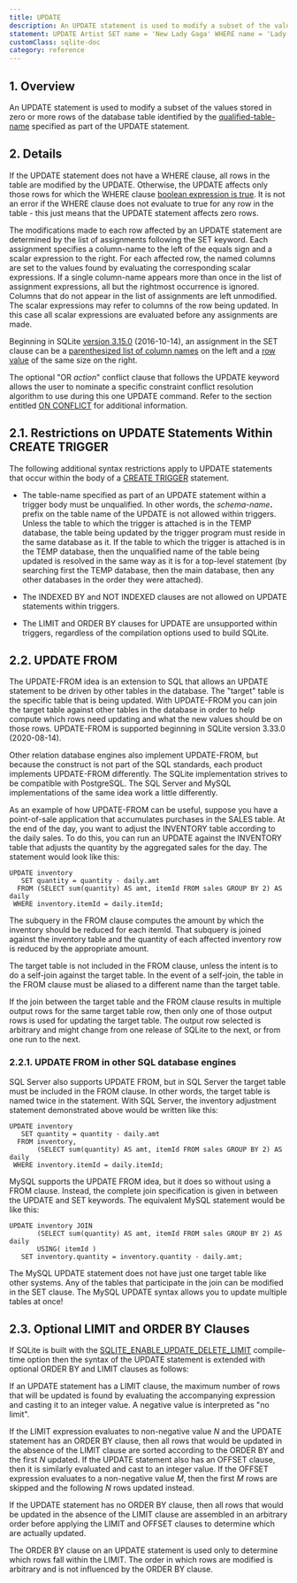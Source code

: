 ```yaml
---
title: UPDATE
description: An UPDATE statement is used to modify a subset of the values stored in zero or more rows of the database table.
statement: UPDATE Artist SET name = 'New Lady Gaga' WHERE name = 'Lady Gaga';
customClass: sqlite-doc
category: reference
---
```


## 1. Overview

<!-- do-not-touch-svg-import: 'update.svg' -->

An UPDATE statement is used to modify a subset of the values stored in
zero or more rows of the database table identified by the
<a href="https://www.sqlite.org/syntax/qualified-table-name.html"
target="_blank">qualified-table-name</a> specified as part of the UPDATE
statement.

## 2. Details

If the UPDATE statement does not have a WHERE clause, all rows in the
table are modified by the UPDATE. Otherwise, the UPDATE affects only
those rows for which the WHERE clause [boolean expression is
true](lang_expr#booleanexpr). It is not an error if the WHERE clause
does not evaluate to true for any row in the table - this just means
that the UPDATE statement affects zero rows.

The modifications made to each row affected by an UPDATE statement are
determined by the list of assignments following the SET keyword. Each
assignment specifies a <span class="yyterm">column-name</span> to the
left of the equals sign and a scalar expression to the right. For each
affected row, the named columns are set to the values found by
evaluating the corresponding scalar expressions. If a single column-name
appears more than once in the list of assignment expressions, all but
the rightmost occurrence is ignored. Columns that do not appear in the
list of assignments are left unmodified. The scalar expressions may
refer to columns of the row being updated. In this case all scalar
expressions are evaluated before any assignments are made.

Beginning in SQLite
<a href="https://www.sqlite.org/releaselog/3_15_0.html"
target="_blank">version 3.15.0</a> (2016-10-14), an assignment in the
SET clause can be a
<a href="https://www.sqlite.org/syntax/column-name-list.html"
target="_blank">parenthesized list of column names</a> on the left and a
<a href="https://www.sqlite.org/rowvalue.html" target="_blank">row
value</a> of the same size on the right.

The optional "OR *action*" conflict clause that follows the UPDATE
keyword allows the user to nominate a specific constraint conflict
resolution algorithm to use during this one UPDATE command. Refer to the
section entitled [ON CONFLICT](lang_conflict) for additional
information.

## 2.1. Restrictions on UPDATE Statements Within CREATE TRIGGER

The following additional syntax restrictions apply to UPDATE statements
that occur within the body of a [CREATE TRIGGER](lang_createtrigger)
statement.

- The <span class="yyterm">table-name</span> specified as part of an
  UPDATE statement within a trigger body must be unqualified. In other
  words, the _schema-name_**.** prefix on the table name of the UPDATE
  is not allowed within triggers. Unless the table to which the trigger
  is attached is in the TEMP database, the table being updated by the
  trigger program must reside in the same database as it. If the table
  to which the trigger is attached is in the TEMP database, then the
  unqualified name of the table being updated is resolved in the same
  way as it is for a top-level statement (by searching first the TEMP
  database, then the main database, then any other databases in the
  order they were attached).

- The INDEXED BY and NOT INDEXED clauses are not allowed on UPDATE
  statements within triggers.

- The LIMIT and ORDER BY clauses for UPDATE are unsupported within
  triggers, regardless of the compilation options used to build SQLite.

<span id="upfrom"></span>

## 2.2. UPDATE FROM

The UPDATE-FROM idea is an extension to SQL that allows an UPDATE
statement to be driven by other tables in the database. The "target"
table is the specific table that is being updated. With UPDATE-FROM you
can join the target table against other tables in the database in order
to help compute which rows need updating and what the new values should
be on those rows. UPDATE-FROM is supported beginning in SQLite version
3.33.0 (2020-08-14).

Other relation database engines also implement UPDATE-FROM, but because
the construct is not part of the SQL standards, each product implements
UPDATE-FROM differently. The SQLite implementation strives to be
compatible with PostgreSQL. The SQL Server and MySQL implementations of
the same idea work a little differently.

As an example of how UPDATE-FROM can be useful, suppose you have a
point-of-sale application that accumulates purchases in the SALES table.
At the end of the day, you want to adjust the INVENTORY table according
to the daily sales. To do this, you can run an UPDATE against the
INVENTORY table that adjusts the quantity by the aggregated sales for
the day. The statement would look like this:

<div class="codeblock">

    UPDATE inventory
       SET quantity = quantity - daily.amt
      FROM (SELECT sum(quantity) AS amt, itemId FROM sales GROUP BY 2) AS daily
     WHERE inventory.itemId = daily.itemId;

</div>

The subquery in the FROM clause computes the amount by which the
inventory should be reduced for each itemId. That subquery is joined
against the inventory table and the quantity of each affected inventory
row is reduced by the appropriate amount.

The target table is not included in the FROM clause, unless the intent
is to do a self-join against the target table. In the event of a
self-join, the table in the FROM clause must be aliased to a different
name than the target table.

If the join between the target table and the FROM clause results in
multiple output rows for the same target table row, then only one of
those output rows is used for updating the target table. The output row
selected is arbitrary and might change from one release of SQLite to the
next, or from one run to the next.

### 2.2.1. UPDATE FROM in other SQL database engines

SQL Server also supports UPDATE FROM, but in SQL Server the target table
must be included in the FROM clause. In other words, the target table is
named twice in the statement. With SQL Server, the inventory adjustment
statement demonstrated above would be written like this:

<div class="codeblock">

    UPDATE inventory
       SET quantity = quantity - daily.amt
      FROM inventory, 
           (SELECT sum(quantity) AS amt, itemId FROM sales GROUP BY 2) AS daily
     WHERE inventory.itemId = daily.itemId;

</div>

MySQL supports the UPDATE FROM idea, but it does so without using a FROM
clause. Instead, the complete join specification is given in between the
UPDATE and SET keywords. The equivalent MySQL statement would be like
this:

<div class="codeblock">

    UPDATE inventory JOIN
           (SELECT sum(quantity) AS amt, itemId FROM sales GROUP BY 2) AS daily
           USING( itemId )
       SET inventory.quantity = inventory.quantity - daily.amt;

</div>

The MySQL UPDATE statement does not have just one target table like
other systems. Any of the tables that participate in the join can be
modified in the SET clause. The MySQL UPDATE syntax allows you to update
multiple tables at once!

## 2.3. Optional LIMIT and ORDER BY Clauses

If SQLite is built with the
<a href="https://www.sqlite.org/compile.html#enable_update_delete_limit"
target="_blank">SQLITE_ENABLE_UPDATE_DELETE_LIMIT</a> compile-time
option then the syntax of the UPDATE statement is extended with optional
ORDER BY and LIMIT clauses as follows:

<!-- do-not-touch-svg-import: 'update2.svg' -->

If an UPDATE statement has a LIMIT clause, the maximum number of rows
that will be updated is found by evaluating the accompanying expression
and casting it to an integer value. A negative value is interpreted as
"no limit".

If the LIMIT expression evaluates to non-negative value *N* and the
UPDATE statement has an ORDER BY clause, then all rows that would be
updated in the absence of the LIMIT clause are sorted according to the
ORDER BY and the first *N* updated. If the UPDATE statement also has an
OFFSET clause, then it is similarly evaluated and cast to an integer
value. If the OFFSET expression evaluates to a non-negative value *M*,
then the first *M* rows are skipped and the following *N* rows updated
instead.

If the UPDATE statement has no ORDER BY clause, then all rows that would
be updated in the absence of the LIMIT clause are assembled in an
arbitrary order before applying the LIMIT and OFFSET clauses to
determine which are actually updated.

The ORDER BY clause on an UPDATE statement is used only to determine
which rows fall within the LIMIT. The order in which rows are modified
is arbitrary and is not influenced by the ORDER BY clause.
